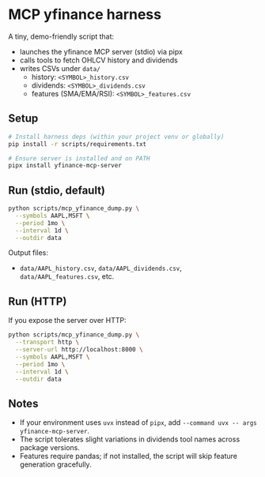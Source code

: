 # MCP yfinance harness

A tiny, demo-friendly script that:
- launches the yfinance MCP server (stdio) via pipx
- calls tools to fetch OHLCV history and dividends
- writes CSVs under `data/`
  - history: `<SYMBOL>_history.csv`
  - dividends: `<SYMBOL>_dividends.csv`
  - features (SMA/EMA/RSI): `<SYMBOL>_features.csv`

## Setup

```bash
# Install harness deps (within your project venv or globally)
pip install -r scripts/requirements.txt

# Ensure server is installed and on PATH
pipx install yfinance-mcp-server
```

## Run (stdio, default)

```bash
python scripts/mcp_yfinance_dump.py \
  --symbols AAPL,MSFT \
  --period 1mo \
  --interval 1d \
  --outdir data
```

Output files:
- `data/AAPL_history.csv`, `data/AAPL_dividends.csv`, `data/AAPL_features.csv`, etc.

## Run (HTTP)
If you expose the server over HTTP:

```bash
python scripts/mcp_yfinance_dump.py \
  --transport http \
  --server-url http://localhost:8000 \
  --symbols AAPL,MSFT \
  --period 1mo \
  --interval 1d \
  --outdir data
```

## Notes
- If your environment uses `uvx` instead of `pipx`, add `--command uvx -- args yfinance-mcp-server`.
- The script tolerates slight variations in dividends tool names across package versions.
- Features require pandas; if not installed, the script will skip feature generation gracefully.